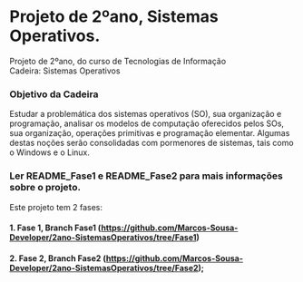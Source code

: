 # Projeto de 2ºano, Sistemas Operativos.
Projeto de 2ºano, do curso de Tecnologias de Informação <br>
Cadeira: Sistemas Operativos

### Objetivo da Cadeira
Estudar a problemática dos sistemas operativos (SO), sua organização e programação, analisar os modelos de computação oferecidos pelos SOs, sua organização, operações primitivas e programação elementar. Algumas destas noções serão consolidadas com pormenores de sistemas, tais como o Windows e o Linux.

### Ler README_Fase1 e README_Fase2 para mais informações sobre o projeto.
Este projeto tem 2 fases: <br>
#### 1. Fase 1, Branch Fase1 (https://github.com/Marcos-Sousa-Developer/2ano-SistemasOperativos/tree/Fase1) <br>
#### 2. Fase 2, Branch Fase2 (https://github.com/Marcos-Sousa-Developer/2ano-SistemasOperativos/tree/Fase2);
